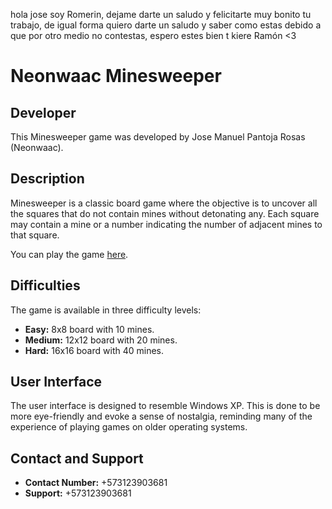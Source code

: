 hola jose soy Romerin, dejame darte un saludo y felicitarte muy bonito tu trabajo, de igual forma quiero darte un saludo y saber como estas debido a que por otro medio no contestas, espero estes bien t kiere Ramón <3

# Neonwaac Minesweeper

## Developer
This Minesweeper game was developed by Jose Manuel Pantoja Rosas (Neonwaac).

## Description
Minesweeper is a classic board game where the objective is to uncover all the squares that do not contain mines without detonating any. Each square may contain a mine or a number indicating the number of adjacent mines to that square. 

You can play the game [here](https://minesweeper-chi-drab.vercel.app/).

## Difficulties
The game is available in three difficulty levels:
- **Easy:** 8x8 board with 10 mines.
- **Medium:** 12x12 board with 20 mines.
- **Hard:** 16x16 board with 40 mines.

## User Interface
The user interface is designed to resemble Windows XP. This is done to be more eye-friendly and evoke a sense of nostalgia, reminding many of the experience of playing games on older operating systems.

## Contact and Support
- **Contact Number:** +573123903681
- **Support:** +573123903681
